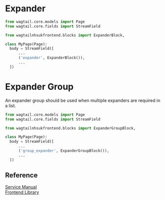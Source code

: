 # Expander

```py
from wagtail.core.models import Page
from wagtail.core.fields import StreamField

from wagtailnhsukfrontend.blocks import ExpanderBlock,

class MyPage(Page):
  body = StreamField([
      ...
      ('expander', ExpanderBlock()),
      ...
  ])
```

# Expander Group

An expander group should be used when multiple expanders are required in a list.

```py
from wagtail.core.models import Page
from wagtail.core.fields import StreamField

from wagtailnhsukfrontend.blocks import ExpanderGroupBlock,

class MyPage(Page):
  body = StreamField([
      ...
      ('group_expander', ExpanderGroupBlock()),
      ...
  ])
```

## Reference

[Service Manual](https://beta.nhs.uk/service-manual/styles-components-patterns/expander)  
[Frontend Library](https://github.com/nhsuk/nhsuk-frontend/tree/master/packages/components/details)
